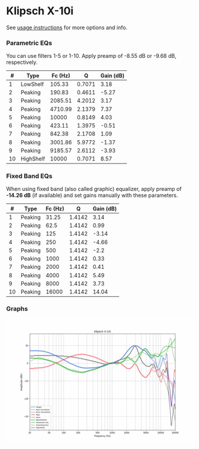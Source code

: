 # Klipsch X-10i
See [usage instructions](https://github.com/jaakkopasanen/AutoEq#usage) for more options and info.

### Parametric EQs
You can use filters 1-5 or 1-10. Apply preamp of -8.55 dB or -9.68 dB, respectively.

|   # | Type      |   Fc (Hz) |      Q |   Gain (dB) |
|-----|-----------|-----------|--------|-------------|
|   1 | LowShelf  |    105.33 | 0.7071 |        3.18 |
|   2 | Peaking   |    190.83 | 0.4611 |       -5.27 |
|   3 | Peaking   |   2085.51 | 4.2012 |        3.17 |
|   4 | Peaking   |   4710.99 | 2.1379 |        7.37 |
|   5 | Peaking   |  10000    | 0.8149 |        4.03 |
|   6 | Peaking   |    423.11 | 1.3975 |       -0.51 |
|   7 | Peaking   |    842.38 | 2.1708 |        1.09 |
|   8 | Peaking   |   3001.86 | 5.9772 |       -1.37 |
|   9 | Peaking   |   9185.57 | 2.6112 |       -3.93 |
|  10 | HighShelf |  10000    | 0.7071 |        8.57 |

### Fixed Band EQs
When using fixed band (also called graphic) equalizer, apply preamp of **-14.26 dB** (if available) and set gains manually with these parameters.

|   # | Type    |   Fc (Hz) |      Q |   Gain (dB) |
|-----|---------|-----------|--------|-------------|
|   1 | Peaking |     31.25 | 1.4142 |        3.14 |
|   2 | Peaking |     62.5  | 1.4142 |        0.99 |
|   3 | Peaking |    125    | 1.4142 |       -3.14 |
|   4 | Peaking |    250    | 1.4142 |       -4.66 |
|   5 | Peaking |    500    | 1.4142 |       -2.2  |
|   6 | Peaking |   1000    | 1.4142 |        0.33 |
|   7 | Peaking |   2000    | 1.4142 |        0.41 |
|   8 | Peaking |   4000    | 1.4142 |        5.49 |
|   9 | Peaking |   8000    | 1.4142 |        3.73 |
|  10 | Peaking |  16000    | 1.4142 |       14.04 |

### Graphs
![](./Klipsch%20X-10i.png)
